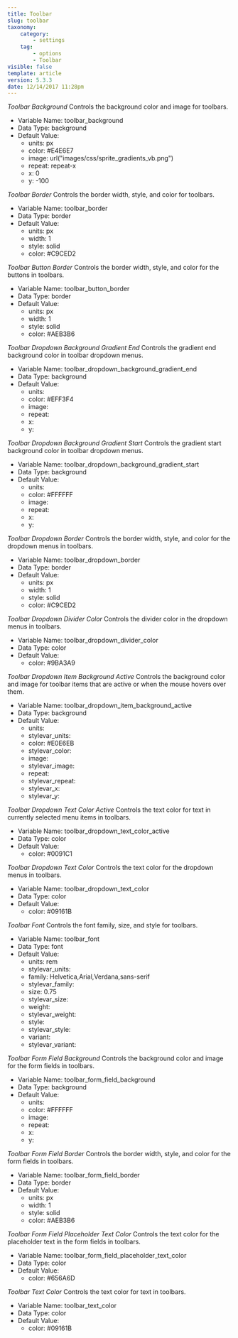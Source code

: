 ```yaml
---
title: Toolbar
slug: toolbar
taxonomy:
    category:
        - settings
    tag:
        - options
        - Toolbar
visible: false
template: article
version: 5.3.3
date: 12/14/2017 11:28pm
---
```


<section class='option'>

*Toolbar Background*
Controls the background color and image for toolbars.



- Variable Name: toolbar_background
- Data Type: background
- Default Value: 
	- units: px
	- color: #E4E6E7
	- image: url("images/css/sprite_gradients_vb.png")
	- repeat: repeat-x
	- x: 0
	- y: -100


</section><section class='option'>

*Toolbar Border*
Controls the border width, style, and color for toolbars.



- Variable Name: toolbar_border
- Data Type: border
- Default Value: 
	- units: px
	- width: 1
	- style: solid
	- color: #C9CED2


</section><section class='option'>

*Toolbar Button Border*
Controls the border width, style, and color for the buttons in toolbars.



- Variable Name: toolbar_button_border
- Data Type: border
- Default Value: 
	- units: px
	- width: 1
	- style: solid
	- color: #AEB3B6


</section><section class='option'>

*Toolbar Dropdown Background Gradient End*
Controls the gradient end background color in toolbar dropdown menus.



- Variable Name: toolbar_dropdown_background_gradient_end
- Data Type: background
- Default Value: 
	- units: 
	- color: #EFF3F4
	- image: 
	- repeat: 
	- x: 
	- y: 


</section><section class='option'>

*Toolbar Dropdown Background Gradient Start*
Controls the gradient start background color in toolbar dropdown menus.



- Variable Name: toolbar_dropdown_background_gradient_start
- Data Type: background
- Default Value: 
	- units: 
	- color: #FFFFFF
	- image: 
	- repeat: 
	- x: 
	- y: 


</section><section class='option'>

*Toolbar Dropdown Border*
Controls the border width, style, and color for the dropdown menus in toolbars.



- Variable Name: toolbar_dropdown_border
- Data Type: border
- Default Value: 
	- units: px
	- width: 1
	- style: solid
	- color: #C9CED2


</section><section class='option'>

*Toolbar Dropdown Divider Color*
Controls the divider color in the dropdown menus in toolbars.



- Variable Name: toolbar_dropdown_divider_color
- Data Type: color
- Default Value: 
	- color: #9BA3A9


</section><section class='option'>

*Toolbar Dropdown Item Background Active*
Controls the background color and image for toolbar items that are active or when the mouse hovers over them.



- Variable Name: toolbar_dropdown_item_background_active
- Data Type: background
- Default Value: 
	- units: 
	- stylevar_units: 
	- color: #E0E6EB
	- stylevar_color: 
	- image: 
	- stylevar_image: 
	- repeat: 
	- stylevar_repeat: 
	- stylevar_x: 
	- stylevar_y: 


</section><section class='option'>

*Toolbar Dropdown Text Color Active*
Controls the text color for text in currently selected menu items in toolbars.



- Variable Name: toolbar_dropdown_text_color_active
- Data Type: color
- Default Value: 
	- color: #0091C1


</section><section class='option'>

*Toolbar Dropdown Text Color*
Controls the text color for the dropdown menus in toolbars.



- Variable Name: toolbar_dropdown_text_color
- Data Type: color
- Default Value: 
	- color: #09161B


</section><section class='option'>

*Toolbar Font*
Controls the font family, size, and style for toolbars.



- Variable Name: toolbar_font
- Data Type: font
- Default Value: 
	- units: rem
	- stylevar_units: 
	- family: Helvetica,Arial,Verdana,sans-serif
	- stylevar_family: 
	- size: 0.75
	- stylevar_size: 
	- weight: 
	- stylevar_weight: 
	- style: 
	- stylevar_style: 
	- variant: 
	- stylevar_variant: 


</section><section class='option'>

*Toolbar Form Field Background*
Controls the background color and image for the form fields in toolbars.



- Variable Name: toolbar_form_field_background
- Data Type: background
- Default Value: 
	- units: 
	- color: #FFFFFF
	- image: 
	- repeat: 
	- x: 
	- y: 


</section><section class='option'>

*Toolbar Form Field Border*
Controls the border width, style, and color for the form fields in toolbars.



- Variable Name: toolbar_form_field_border
- Data Type: border
- Default Value: 
	- units: px
	- width: 1
	- style: solid
	- color: #AEB3B6


</section><section class='option'>

*Toolbar Form Field Placeholder Text Color*
Controls the text color for the placeholder text in the form fields in toolbars.



- Variable Name: toolbar_form_field_placeholder_text_color
- Data Type: color
- Default Value: 
	- color: #656A6D


</section><section class='option'>

*Toolbar Text Color*
Controls the text color for text in toolbars.



- Variable Name: toolbar_text_color
- Data Type: color
- Default Value: 
	- color: #09161B


</section>
